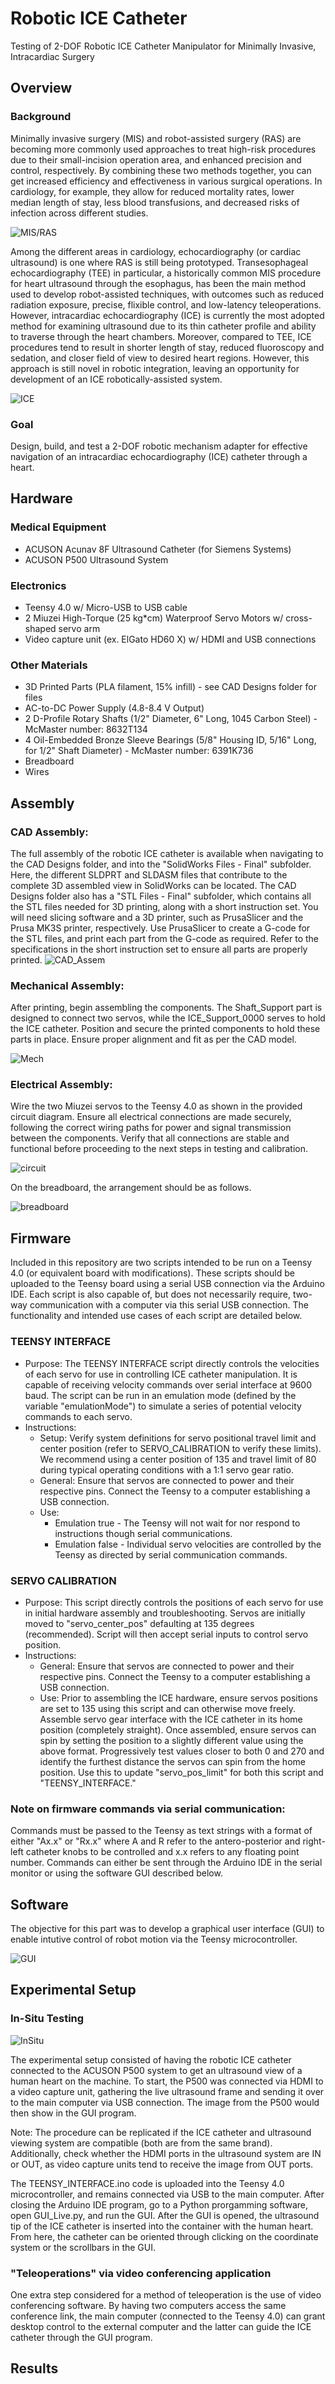 # Robotic ICE Catheter
Testing of 2-DOF Robotic ICE Catheter Manipulator for Minimally Invasive, Intracardiac Surgery

## Overview 
### Background
Minimally invasive surgery (MIS) and robot-assisted surgery (RAS) are becoming more commonly used approaches to treat high-risk procedures due to their small-incision operation area, and enhanced precision and control, respectively. By combining these two methods together, you can get increased efficiency and effectiveness in various surgical operations. In cardiology, for example, they allow for reduced mortality rates, lower median length of stay, less blood transfusions, and decreased risks of infection across different studies.

![MIS/RAS](https://stgaccinwbsdevlrs01.blob.core.windows.net/newcorporatewbsite/blogs/october2023/detail-main-Robotic-Heart-Surgery.jpeg)

Among the different areas in cardiology, echocardiography (or cardiac ultrasound) is one where RAS is still being  prototyped. Transesophageal echocardiography (TEE) in particular, a historically common MIS procedure for heart ultrasound through the esophagus, has been the main method used to develop robot-assisted techniques, with outcomes such as reduced radiation exposure, precise, flixible control, and low-latency teleoperations. However, intracardiac echocardiography (ICE) is currently the most adopted method for examining ultrasound due to its thin catheter profile and ability to traverse through the heart chambers. Moreover, compared to TEE, ICE procedures tend to result in shorter length of stay, reduced fluoroscopy and sedation, and closer field of view to desired heart regions. However, this approach is still novel in robotic integration, leaving an opportunity for development of an ICE robotically-assisted system.

![ICE](https://www.stryker.com/content/dam/stryker/endoscopy/products/acunav/images/AcuNav_Silo_Shadow_Left.png)
### Goal
Design, build, and test a 2-DOF robotic mechanism adapter for effective navigation of an intracardiac echocardiography (ICE) catheter through a heart.
## Hardware
### Medical Equipment
- ACUSON Acunav 8F Ultrasound Catheter (for Siemens Systems) 
- ACUSON P500 Ultrasound System

### Electronics
- Teensy 4.0 w/ Micro-USB to USB cable
- 2 Miuzei High-Torque (25 kg*cm) Waterproof Servo Motors w/ cross-shaped servo arm
- Video capture unit (ex. ElGato HD60 X) w/ HDMI and USB connections

### Other Materials
- 3D Printed Parts (PLA filament, 15% infill) - see CAD Designs folder for files
- AC-to-DC Power Supply (4.8-8.4 V Output)
- 2 D-Profile Rotary Shafts (1/2" Diameter, 6" Long, 1045 Carbon Steel) - McMaster number: 8632T134
- 4 Oil-Embedded Bronze Sleeve Bearings (5/8" Housing ID, 5/16" Long, for 1/2" Shaft Diameter) - McMaster number: 6391K736
- Breadboard
- Wires

## Assembly
### CAD Assembly:
The full assembly of the robotic ICE catheter is available when navigating to the CAD Designs folder, and into the "SolidWorks Files - Final" subfolder. Here, the different SLDPRT and SLDASM files that contribute to the complete 3D assembled view in SolidWorks can be located. The CAD Designs folder also has a "STL Files - Final" subfolder, which contains all the STL files needed for 3D printing, along with a short instruction set. You will need slicing software and a 3D printer, such as PrusaSlicer and the Prusa MK3S printer, respectively. Use PrusaSlicer to create a G-code for the STL files, and print each part from the G-code as required. Refer to the specifications in the short instruction set to ensure all parts are properly printed.
![CAD_Assem](https://github.com/user-attachments/assets/433dc117-a7c4-4965-8ba3-e9c54fd221bf)

### Mechanical Assembly:
After printing, begin assembling the components. The Shaft_Support part is designed to connect two servos, while the ICE_Support_0000 serves to hold the ICE catheter. Position and secure the printed components to hold these parts in place. Ensure proper alignment and fit as per the CAD model.

![Mech](https://github.com/user-attachments/assets/2c52713e-9417-4d96-b5b5-a5ff7f21f95e)

### Electrical Assembly:
Wire the two Miuzei servos to the Teensy 4.0 as shown in the provided circuit diagram. Ensure all electrical connections are made securely, following the correct wiring paths for power and signal transmission between the components. Verify that all connections are stable and functional before proceeding to the next steps in testing and calibration.

![circuit](https://github.com/user-attachments/assets/4ba8add6-169e-4741-865c-dd9f1d21a488)

On the breadboard, the arrangement should be as follows.

![breadboard](https://github.com/user-attachments/assets/6cc4fd08-1e57-42a6-866c-6acfeca9daa7)


## Firmware
Included in this repository are two scripts intended to be run on a Teensy 4.0 (or equivalent board with modifications). These scripts should be uploaded to the Teensy board using a serial USB connection via the Arduino IDE. Each script is also capable of, but does not necessarily require, two-way communication with a computer via this serial USB connection. The functionality and intended use cases of each script are detailed below.

### TEENSY INTERFACE
- Purpose: The TEENSY INTERFACE script directly controls the velocities of each servo for use in controlling ICE catheter manipulation. It is capable of receiving velocity commands over serial interface at 9600 baud. The script can be run in an emulation mode (defined by the variable "emulationMode") to simulate a series of potential velocity commands to each servo. 
- Instructions:
    - Setup:   Verify system definitions for servo positional travel limit and center position (refer to SERVO_CALIBRATION to verify these limits). We recommend using a center position of 135 and travel limit of 80 during typical operating conditions with a 1:1 servo gear ratio. 
    - General: Ensure that servos are connected to power and their respective pins. Connect the Teensy to a computer establishing a USB connection.
    - Use: 
        - Emulation true - The Teensy will not wait for nor respond to instructions though serial communications.
        - Emulation false - Individual servo velocities are controlled by the Teensy as directed by serial communication commands. 
        
### SERVO CALIBRATION
- Purpose: This script directly controls the positions of each servo for use in initial hardware assembly and troubleshooting. Servos are initially moved to "servo_center_pos" defaulting at 135 degrees (recommended). Script will then accept serial inputs to control servo position.
- Instructions: 
    - General:  Ensure that servos are connected to power and their respective pins. Connect the Teensy to a computer establishing a USB connection.
    - Use:      Prior to assembling the ICE hardware, ensure servos positions are set to 135 using this script and can otherwise move freely. Assemble servo gear interface with the ICE catheter in its home position (completely straight). Once assembled, ensure servos can spin by setting the position to a slightly different value using the above format. Progressively test values closer to both 0 and 270 and identify the furthest distance the servos can spin from the home position. Use this to update "servo_pos_limit" for both this script and "TEENSY_INTERFACE."

### Note on firmware commands via serial communication:
Commands must be passed to the Teensy as text strings with a format of either "Ax.x" or "Rx.x" where A and R refer to the antero-posterior and right-left catheter knobs to be controlled and x.x refers to any floating point number. Commands can either be sent through the Arduino IDE in the serial monitor or using the software GUI described below.

## Software
The objective for this part was to develop a graphical user interface (GUI) to enable intutive control of robot motion via the Teensy microcontroller.

![GUI](https://github.com/user-attachments/assets/19fe92f3-274b-487e-b126-9bffe3123fa1)

## Experimental Setup

### In-Situ Testing 
![InSitu](https://github.com/user-attachments/assets/8e0514d9-d63b-4417-b1f8-58abdafe40af)

The experimental setup consisted of having the robotic ICE catheter connected to the ACUSON P500 system to get an ultrasound view of a human heart on the machine. To start, the P500 was connected via HDMI to a video capture unit, gathering the live ultrasound frame and sending it over to the main computer via USB connection. The image from the P500 would then show in the GUI program. 

Note: The procedure can be replicated if the ICE catheter and ultrasound viewing system are compatible (both are from the same brand). Additionally, check whether the HDMI ports in the ultrasound system are IN or OUT, as video capture units tend to receive the image from OUT ports.

The TEENSY_INTERFACE.ino code is uploaded into the Teensy 4.0 microcontroller, and remains connected via USB to the main computer. After closing the Arduino IDE program, go to a Python prorgamming software, open GUI_Live.py, and run the GUI. After the GUI is opened, the ultrasound tip of the ICE catheter is inserted into the container with the human heart. From here, the catheter can be oriented through clicking on the coordinate system or the scrollbars in the GUI.

### "Teleoperations" via video conferencing application
One extra step considered for a method of teleoperation is the use of video conferencing software. By having two computers access the same conference link, the main computer (connected to the Teensy 4.0) can grant desktop control to the external computer and the latter can guide the ICE catheter through the GUI program. 

## Results


